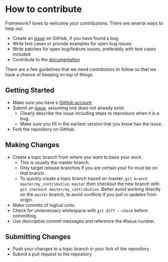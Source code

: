 # How to contribute

Framework7 loves to welcome your contributions. There are several ways to help out:

* Create an [issue](https://github.com/nolimits4web/Framework7/issues) on GitHub, if you have found a bug
* Write test cases or provide examples for open bug issues
* Write patches for open bug/feature issues, preferably with test cases included
* Contribute to the [documentation](https://github.com/nolimits4web/Framework7-Website)

There are a few guidelines that we need contributors to follow so that we have a
chance of keeping on top of things.


## Getting Started

* Make sure you have a [GitHub account](https://github.com/signup/free).
* Submit an [issue](https://github.com/nolimits4web/Framework7/issues), assuming one does not already exist.
  * Clearly describe the issue including steps to reproduce when it is a bug.
  * Make sure you fill in the earliest version that you know has the issue.
* Fork the repository on GitHub.

## Making Changes

* Create a topic branch from where you want to base your work.
  * This is usually the master branch.
  * Only target release branches if you are certain your fix must be on that
    branch.
  * To quickly create a topic branch based on master; `git branch
    master/my_contribution master` then checkout the new branch with `git
    checkout master/my_contribution`. Better avoid working directly on the
    `master` branch, to avoid conflicts if you pull in updates from origin.
* Make commits of logical units.
* Check for unnecessary whitespace with `git diff --check` before committing.
* Use descriptive commit messages and reference the #issue number.

## Submitting Changes

* Push your changes to a topic branch in your fork of the repository.
* Submit a pull request to the repository